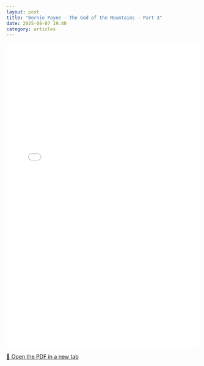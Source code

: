 ```yaml
---
layout: post
title: "Bernie Payne - The God of the Mountains - Part 3"
date: 2025-08-07 19:40
category: articles
---
```


<iframe 
    src="{{ '/assets/articles/Bernie-Payne-The-God-of-the-Mountains-3.pdf' | relative_url }}" 
    width="100%" 
    height="800px" 
    style="border: none;">
</iframe>

<p>
    <a href="{{ '/assets/articles/Bernie-Payne-The-God-of-the-Mountains-3.pdf' | relative_url }}" target="_blank">
        📄 Open the PDF in a new tab
    </a>
</p>

